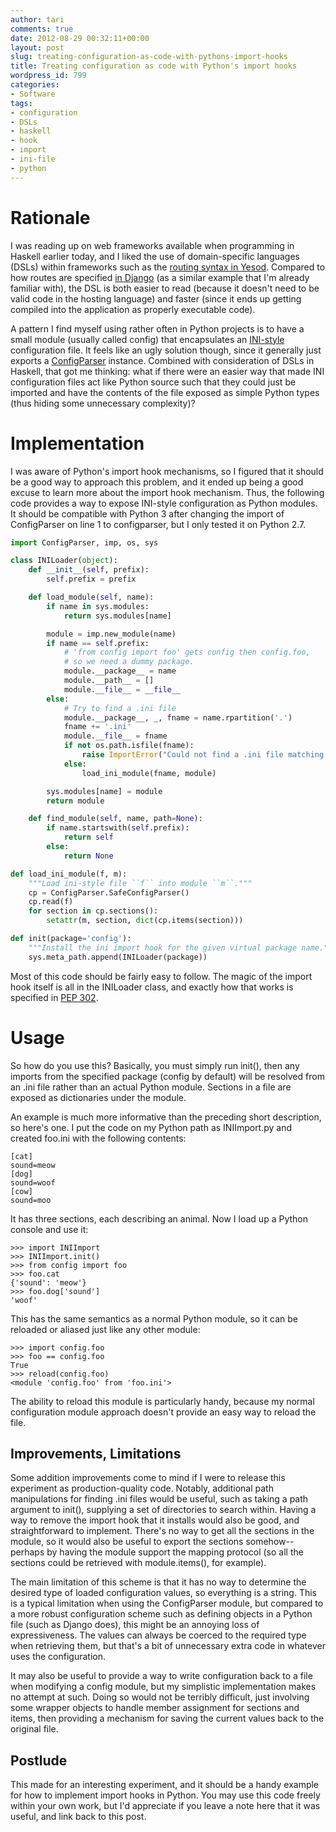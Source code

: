 ```yaml
---
author: tari
comments: true
date: 2012-08-29 00:32:11+00:00
layout: post
slug: treating-configuration-as-code-with-pythons-import-hooks
title: Treating configuration as code with Python's import hooks
wordpress_id: 799
categories:
- Software
tags:
- configuration
- DSLs
- haskell
- hook
- import
- ini-file
- python
---
```


# Rationale

I was reading up on web frameworks available when programming in Haskell earlier
today, and I liked the use of domain-specific languages (DSLs) within frameworks
such as the [routing syntax in Yesod](http://www.yesodweb.com/). Compared to how
routes are specified [in
Django](https://docs.djangoproject.com/en/1.4/topics/http/urls/) (as a similar
example that I'm already familiar with), the DSL is both easier to read (because
it doesn't need to be valid code in the hosting language) and faster (since it
ends up getting compiled into the application as properly executable code).

A pattern I find myself using rather often in Python projects is to have a small
module (usually called config) that encapsulates an
[INI-style](https://en.wikipedia.org/wiki/INI_file) configuration file. It feels
like an ugly solution though, since it generally just exports a
[ConfigParser](https://docs.python.org/2/library/configparser.html) instance.
Combined with consideration of DSLs in Haskell, that got me thinking: what if
there were an easier way that made INI configuration files act like Python
source such that they could just be imported and have the contents of the file
exposed as simple Python types (thus hiding some unnecessary complexity)?

# Implementation

I was aware of Python's import hook mechanisms, so I figured that it should be a
good way to approach this problem, and it ended up being a good excuse to learn
more about the import hook mechanism. Thus, the following code provides a way to
expose INI-style configuration as Python modules. It should be compatible with
Python 3 after changing the import of ConfigParser on line 1 to configparser,
but I only tested it on Python 2.7.

```python
import ConfigParser, imp, os, sys

class INILoader(object):
    def __init__(self, prefix):
        self.prefix = prefix

    def load_module(self, name):
        if name in sys.modules:
            return sys.modules[name]

        module = imp.new_module(name)
        if name == self.prefix:
            # 'from config import foo' gets config then config.foo,
            # so we need a dummy package.
            module.__package__ = name
            module.__path__ = []
            module.__file__ = __file__
        else:
            # Try to find a .ini file
            module.__package__, _, fname = name.rpartition('.')
            fname += '.ini'
            module.__file__ = fname
            if not os.path.isfile(fname):
                raise ImportError("Could not find a .ini file matching " + name)
            else:
                load_ini_module(fname, module)

        sys.modules[name] = module
        return module

    def find_module(self, name, path=None):
        if name.startswith(self.prefix):
            return self
        else:
            return None

def load_ini_module(f, m):
    """Load ini-style file ``f`` into module ``m``."""
    cp = ConfigParser.SafeConfigParser()
    cp.read(f)
    for section in cp.sections():
        setattr(m, section, dict(cp.items(section)))

def init(package='config'):
    """Install the ini import hook for the given virtual package name."""
    sys.meta_path.append(INILoader(package))
```

Most of this code should be fairly easy to follow. The magic of the import hook
itself is all in the INILoader class, and exactly how that works is specified in
[PEP 302](http://legacy.python.org/dev/peps/pep-0302/).

# Usage

So how do you use this? Basically, you must simply run init(), then any imports
from the specified package (config by default) will be resolved from an .ini
file rather than an actual Python module. Sections in a file are exposed as
dictionaries under the module.

An example is much more informative than the preceding short description, so
here's one. I put the code on my Python path as INIImport.py and created foo.ini
with the following contents:

    
    [cat]
    sound=meow
    [dog]
    sound=woof
    [cow]
    sound=moo

It has three sections, each describing an animal. Now I load up a Python console
and use it:
    
    >>> import INIImport
    >>> INIImport.init()
    >>> from config import foo
    >>> foo.cat
    {'sound': 'meow'}
    >>> foo.dog['sound']
    'woof'

This has the same semantics as a normal Python module, so it can be reloaded or
aliased just like any other module:
    
    >>> import config.foo
    >>> foo == config.foo
    True
    >>> reload(config.foo)
    <module 'config.foo' from 'foo.ini'>

The ability to reload this module is particularly handy, because my normal
configuration module approach doesn't provide an easy way to reload the file.

## Improvements, Limitations

Some addition improvements come to mind if I were to release this experiment as
production-quality code. Notably, additional path manipulations for finding .ini
files would be useful, such as taking a path argument to init(), supplying a set
of directories to search within. Having a way to remove the import hook that it
installs would also be good, and straightforward to implement. There's no way to
get all the sections in the module, so it would also be useful to export the
sections somehow-- perhaps by having the module support the mapping protocol (so
all the sections could be retrieved with module.items(), for example).

The main limitation of this scheme is that it has no way to determine the
desired type of loaded configuration values, so everything is a string. This is
a typical limitation when using the ConfigParser module, but compared to a more
robust configuration scheme such as defining objects in a Python file (such as
Django does), this might be an annoying loss of expressiveness. The values can
always be coerced to the required type when retrieving them, but that's a bit of
unnecessary extra code in whatever uses the configuration.

It may also be useful to provide a way to write configuration back to a file
when modifying a config module, but my simplistic implementation makes no
attempt at such. Doing so would not be terribly difficult, just involving some
wrapper objects to handle member assignment for sections and items, then
providing a mechanism for saving the current values back to the original file.

## Postlude

This made for an interesting experiment, and it should be a handy example for
how to implement import hooks in Python. You may use this code freely within
your own work, but I'd appreciate if you leave a note here that it was useful,
and link back to this post.
